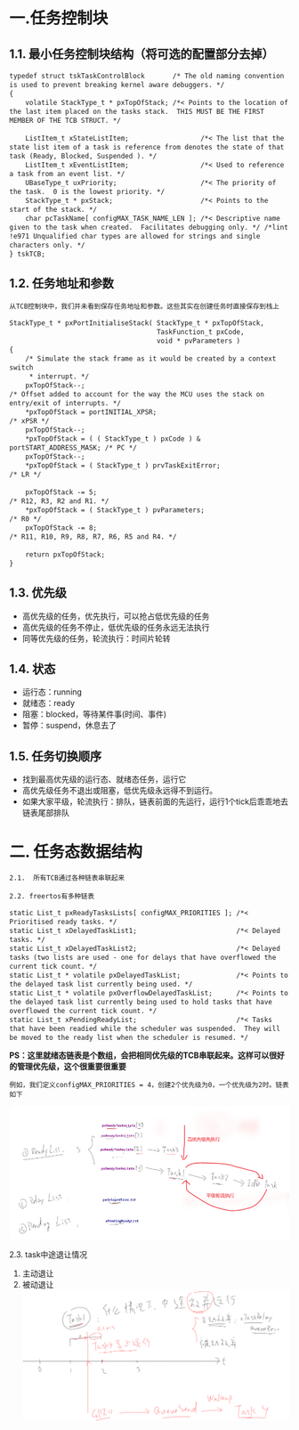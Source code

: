 # 一.任务控制块

## 1.1. 最小任务控制块结构（将可选的配置部分去掉）

```C/C++
typedef struct tskTaskControlBlock       /* The old naming convention is used to prevent breaking kernel aware debuggers. */
{
    volatile StackType_t * pxTopOfStack; /*< Points to the location of the last item placed on the tasks stack.  THIS MUST BE THE FIRST MEMBER OF THE TCB STRUCT. */

    ListItem_t xStateListItem;                  /*< The list that the state list item of a task is reference from denotes the state of that task (Ready, Blocked, Suspended ). */
    ListItem_t xEventListItem;                  /*< Used to reference a task from an event list. */
    UBaseType_t uxPriority;                     /*< The priority of the task.  0 is the lowest priority. */
    StackType_t * pxStack;                      /*< Points to the start of the stack. */
    char pcTaskName[ configMAX_TASK_NAME_LEN ]; /*< Descriptive name given to the task when created.  Facilitates debugging only. */ /*lint !e971 Unqualified char types are allowed for strings and single characters only. */
} tskTCB;
```

## 1.2. 任务地址和参数

    从TCB控制块中，我们并未看到保存任务地址和参数。这些其实在创建任务时直接保存到栈上

```C/C++
StackType_t * pxPortInitialiseStack( StackType_t * pxTopOfStack,
                                     TaskFunction_t pxCode,
                                     void * pvParameters )
{
    /* Simulate the stack frame as it would be created by a context switch
     * interrupt. */
    pxTopOfStack--;                                                      /* Offset added to account for the way the MCU uses the stack on entry/exit of interrupts. */
    *pxTopOfStack = portINITIAL_XPSR;                                    /* xPSR */
    pxTopOfStack--;
    *pxTopOfStack = ( ( StackType_t ) pxCode ) & portSTART_ADDRESS_MASK; /* PC */
    pxTopOfStack--;
    *pxTopOfStack = ( StackType_t ) prvTaskExitError;                    /* LR */

    pxTopOfStack -= 5;                                                   /* R12, R3, R2 and R1. */
    *pxTopOfStack = ( StackType_t ) pvParameters;                        /* R0 */
    pxTopOfStack -= 8;                                                   /* R11, R10, R9, R8, R7, R6, R5 and R4. */

    return pxTopOfStack;
}
```

## 1.3. 优先级

* 高优先级的任务，优先执行，可以抢占低优先级的任务
* 高优先级的任务不停止，低优先级的任务永远无法执行
* 同等优先级的任务，轮流执行：时间片轮转

## 1.4. 状态

* 运行态：running
* 就绪态：ready
* 阻塞：blocked，等待某件事(时间、事件)
* 暂停：suspend，休息去了

## 1.5. 任务切换顺序

* 找到最高优先级的运行态、就绪态任务，运行它
* 高优先级任务不退出或阻塞，低优先级永远得不到运行。
* 如果大家平级，轮流执行：排队，链表前面的先运行，运行1个tick后乖乖地去链表尾部排队

# 二. 任务态数据结构

    2.1.  所有TCB通过各种链表串联起来

    2.2. freertos有多种链表

```C/C++
static List_t pxReadyTasksLists[ configMAX_PRIORITIES ]; /*< Prioritised ready tasks. */
static List_t xDelayedTaskList1;                         /*< Delayed tasks. */
static List_t xDelayedTaskList2;                         /*< Delayed tasks (two lists are used - one for delays that have overflowed the current tick count. */
static List_t * volatile pxDelayedTaskList;              /*< Points to the delayed task list currently being used. */
static List_t * volatile pxOverflowDelayedTaskList;      /*< Points to the delayed task list currently being used to hold tasks that have overflowed the current tick count. */
static List_t xPendingReadyList;                         /*< Tasks that have been readied while the scheduler was suspended.  They will be moved to the ready list when the scheduler is resumed. */
```

**PS：这里就绪态链表是个数组，会把相同优先级的TCB串联起来。这样可以很好的管理优先级，这个很重要很重要**

    例如，我们定义configMAX_PRIORITIES = 4，创建2个优先级为0，一个优先级为2时。链表如下
![list_status](list_status.bmp)

2.3. task中途退让情况

1. 主动退让
2.  被动退让
![break](break.bmp)
